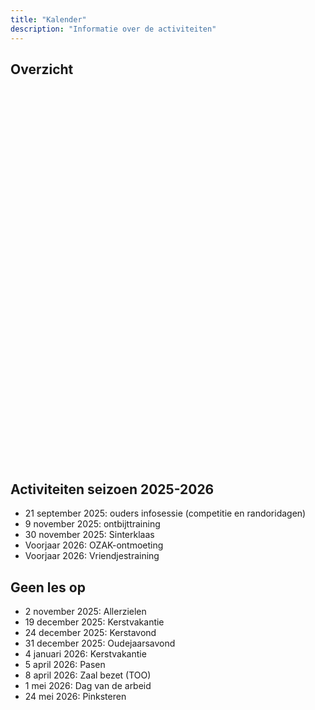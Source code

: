 ```yaml
---
title: "Kalender"
description: "Informatie over de activiteiten"
---
```


## Overzicht

<iframe 
  class="lazy-iframe"
  data-src="https://calendar.google.com/calendar/embed?showTitle=0&showDate=0&showPrint=0&showCalendars=0&showTz=0&mode=AGENDA&height=600&wkst=1&bgcolor=%23FFFFFF&src=judo.oosterzele%40gmail.com&color=%232952A3&ctz=Europe%2FBrussels" 
  style="border: 0" 
  width="800" 
  height="600" 
  frameborder="0" 
  scrolling="no">
</iframe>

## Activiteiten seizoen 2025-2026

- 21 september 2025: ouders infosessie (competitie en randoridagen)
- 9 november 2025: ontbijttraining
- 30 november 2025: Sinterklaas
- Voorjaar 2026: OZAK-ontmoeting
- Voorjaar 2026: Vriendjestraining

## Geen les op

- 2 november 2025: Allerzielen
- 19 december 2025: Kerstvakantie
- 24 december 2025: Kerstavond
- 31 december 2025: Oudejaarsavond
- 4 januari 2026: Kerstvakantie
- 5 april 2026: Pasen
- 8 april 2026: Zaal bezet (TOO)
- 1 mei 2026: Dag van de arbeid
- 24 mei 2026: Pinksteren
